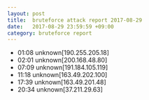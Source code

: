 ```yaml
---
layout: post
title:  bruteforce attack report 2017-08-29
date:   2017-08-29 23:59:59 +09:00
category: bruteforce report
---
```


* 01:08 unknown[190.255.205.18]
* 02:01 unknown[200.168.48.80]
* 07:09 unknown[191.184.105.119]
* 11:18 unknown[163.49.202.100]
* 17:39 unknown[163.49.201.48]
* 20:34 unknown[37.211.29.63]
